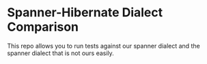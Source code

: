 # Spanner-Hibernate Dialect Comparison

This repo allows you to run tests against our spanner dialect and the spanner dialect that is not ours easily.

